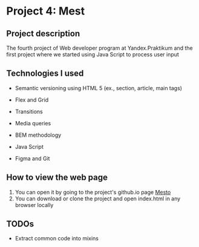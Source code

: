 # Project 4: Mest

## Project description

The fourth project of Web developer program at Yandex.Praktikum and the first project where we started using Java Script to process user input

## Technologies I used

* Semantic versioning using HTML 5 (ex., section, article, main tags)
* Flex and Grid
* Transitions
* Media queries
* BEM methodology
* Java Script

* Figma and Git

## How to view the web page

1. You can open it by going to the project's github.io page [Mesto](https://pincats.github.io/mesto/)
2. You can download or clone the project and open index.html in any browser locally

## TODOs

* Extract common code into mixins

